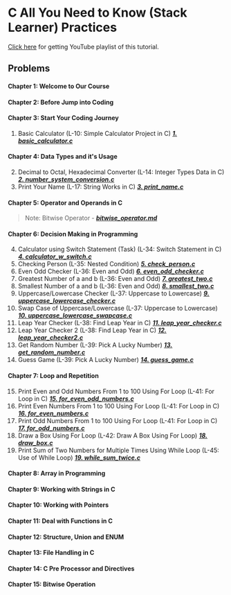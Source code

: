 # C All You Need to Know (Stack Learner) Practices
[Click here](https://www.youtube.com/watch?v=982nK2Vdk_o&list=PL_XxuZqN0xVASsjyqiNzgjUWHbDkN2Scy&index=1) for getting YouTube playlist of this tutorial.

## Problems
#### Chapter 1: Welcome to Our Course
#### Chapter 2: Before Jump into Coding
#### Chapter 3: Start Your Coding Journey
1. Basic Calculator (L-10: Simple Calculator Project in C) ***[1. basic_calculator.c](./1.%20basic_calculator.c)***
#### Chapter 4: Data Types and it's Usage
2. Decimal to Octal, Hexadecimal Converter (L-14: Integer Types Data in C) ***[2. number_system_conversion.c](2.%20number_system_conversion.c)***
3. Print Your Name (L-17: String Works in C) ***[3. print_name.c](./3.%20print_name.c)***
#### Chapter 5: Operator and Operands in C
> Note: Bitwise Operator - ***[bitwise_operator.md](./bitwise_operator.md)***
#### Chapter 6: Decision Making in Programming
4. Calculator using Switch Statement (Task) (L-34: Switch Statement in C) ***[4. calculator_w_switch.c](./4.%20calculator_w_switch.c)***
5. Checking Person (L-35: Nested Condition) ***[5. check_person.c](./5.%20check_person.c)***
6. Even Odd Checker (L-36: Even and Odd) ***[6. even_odd_checker.c](./6.%20even_odd_checker.c)***
7. Greatest Number of a and b (L-36: Even and Odd) ***[7. greatest_two.c](./7.%20greatest_two.c)***
8. Smallest Number of a and b (L-36: Even and Odd) ***[8. smallest_two.c](./8.%20smallest_two.c)***
9. Uppercase/Lowercase Checker (L-37: Uppercase to Lowercase) ***[9. uppercase_lowercase_checker.c](./9.%20uppercase_lowercase_checker.c)***
10. Swap Case of Uppercase/Lowercase (L-37: Uppercase to Lowercase) ***[10. uppercase_lowercase_swapcase.c](./10.%20uppercase_lowercase_swapcase.c)***
11. Leap Year Checker (L-38: Find Leap Year in C) ***[11. leap_year_checker.c](./11.%20leap_year_checker.c)***
12. Leap Year Checker 2 (L-38: Find Leap Year in C) ***[12. leap_year_checker2.c](./12.%20leap_year_checker2.c)***
13. Get Random Number (L-39: Pick A Lucky Number) ***[13. get_random_number.c](./13.%20get_random_number.c)***
14. Guess Game (L-39: Pick A Lucky Number) ***[14. guess_game.c](./14.%20guess_game.c)***
#### Chapter 7: Loop and Repetition
15. Print Even and Odd Numbers From 1 to 100 Using For Loop (L-41: For Loop in C) ***[15. for_even_odd_numbers.c](./15.%20for_even_odd_numbers.c)***
16. Print Even Numbers From 1 to 100 Using For Loop (L-41: For Loop in C) ***[16. for_even_numbers.c](./16.%20for_even_numbers.c)***
17. Print Odd Numbers From 1 to 100 Using For Loop (L-41: For Loop in C) ***[17. for_odd_numbers.c](./17.%20for_odd_numbers.c)***
18. Draw a Box Using For Loop (L-42: Draw A Box Using For Loop) ***[18. draw_box.c](./18.%20draw_box.c)***
19. Print Sum of Two Numbers for Multiple Times Using While Loop (L-45: Use of While Loop) ***[19. while_sum_twice.c](./19.%20while_sum_twice.c)***
#### Chapter 8: Array in Programming
#### Chapter 9: Working with Strings in C
#### Chapter 10: Working with Pointers
#### Chapter 11: Deal with Functions in C
#### Chapter 12: Structure, Union and ENUM
#### Chapter 13: File Handling in C
#### Chapter 14: C Pre Processor and Directives
#### Chapter 15: Bitwise Operation
